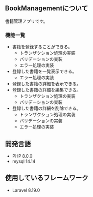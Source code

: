 ## BookManagementについて
書籍管理アプリです。

### 機能一覧
- 書籍を登録することができる。
  -  トランザクション処理の実装
  -  バリデーションの実装
  -  エラー処理の実装  
- 登録した書籍を一覧表示できる。
  -  エラー処理の実装
- 登録した書籍の詳細を表示できる。
- 登録した書籍の詳細を編集できる。
  -  トランザクション処理の実装
  -  バリデーションの実装
- 登録した書籍の詳細を削除できる。
  -  トランザクション処理の実装
  -  バリデーションの実装
  -  エラー処理の実装


## 開発言語
- PHP 8.0.0
- mysql 14.14

## 使用しているフレームワーク
- Laravel 8.19.0
